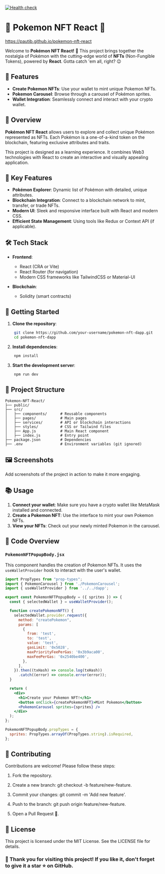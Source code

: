 [![Health check](https://github.com/pautib/pokemon-nft-react/actions/workflows/health-check-ping.yaml/badge.svg)](https://github.com/pautib/pokemon-nft-react/actions/workflows/health-check-ping.yaml)

# 🚀 Pokemon NFT React 🚀

https://pautib.github.io/pokemon-nft-react

Welcome to **Pokémon NFT React!** 🎉 This project brings together the nostalgia of Pokémon with the cutting-edge world of **NFTs** (Non-Fungible Tokens), powered by **React**. Gotta catch 'em all, right? 😉

## 🚀 Features

- **Create Pokemon NFTs**: Use your wallet to mint unique Pokemon NFTs.
- **Pokemon Carousel**: Browse through a carousel of Pokémon sprites.
- **Wallet Integration**: Seamlessly connect and interact with your crypto wallet.

## 🌟 Overview

**Pokémon NFT React** allows users to explore and collect unique Pokémon represented as NFTs. Each Pokémon is a one-of-a-kind token on the blockchain, featuring exclusive attributes and traits.

This project is designed as a learning experience. It combines Web3 technologies with React to create an interactive and visually appealing application.

## 🎯 Key Features

- **Pokémon Explorer**: Dynamic list of Pokémon with detailed, unique attributes.  
- **Blockchain Integration**: Connect to a blockchain network to mint, transfer, or trade NFTs.  
- **Modern UI**: Sleek and responsive interface built with React and modern CSS.  
- **Efficient State Management**: Using tools like Redux or Context API (if applicable).

## 🛠️ Tech Stack

- **Frontend**:  
  - React (CRA or Vite)  
  - React Router (for navigation)  
  - Modern CSS frameworks like TailwindCSS or Material-UI  

- **Blockchain**:  
  - Solidity (smart contracts)   


## 🚀 Getting Started

1. **Clone the repository**:
```bash
    git clone https://github.com/your-username/pokemon-nft-dapp.git
    cd pokemon-nft-dapp
```

2. **Install dependencies**:
```bash
    npm install
```

3. **Start the development server**:
```bash
    npm run dev
```

##  📂 Project Structure

```plaintext
Pokemon-NFT-React/
├── public/
├── src/
│   ├── components/      # Reusable components
│   ├── pages/           # Main pages
│   ├── services/        # API or blockchain interactions
│   ├── styles/          # CSS or Tailwind files
│   ├── App.js           # Main React component
│   ├── index.js         # Entry point
├── package.json         # Dependencies
├── .env                 # Environment variables (git ignored)
```

##  🖼️ Screenshots

Add screenshots of the project in action to make it more engaging.

## 📚 Usage

1. **Connect your wallet**: Make sure you have a crypto wallet like MetaMask installed and connected.
2. **Create a Pokemon NFT**: Use the interface to mint your own Pokemon NFTs.
3. **View your NFTs**: Check out your newly minted Pokemon in the carousel.

## 🤖 Code Overview

### `PokemonNFTPopupBody.jsx`

This component handles the creation of Pokemon NFTs. It uses the `useWalletProvider` hook to interact with the user's wallet.

```jsx
import PropTypes from "prop-types";
import { PokemonCarousel } from './PokemonCarousel';
import { useWalletProvider } from '../../dapp';

export const PokemonNFTPopupBody = ({ sprites }) => {
  const { selectedWallet } = useWalletProvider();

  function createPokemonNFT() {
    selectedWallet.provider.request({
      method: "createPokemon",
      params: [
        {
          from: 'test',
          to: 'test',
          value: 'test',
          gasLimit: '0x5028',
          maxPriorityFeePerGas: '0x3b9aca00',
          maxFeePerGas: '0x2540be400',
        },
      ],
    }).then((txHash) => console.log(txHash))
      .catch((error) => console.error(error));
  }

  return (
    <div>
      <h1>Create your Pokemon NFT!</h1>
      <button onClick={createPokemonNFT}>Mint Pokemon</button>
      <PokemonCarousel sprites={sprites} />
    </div>
  );
};

PokemonNFTPopupBody.propTypes = {
  sprites: PropTypes.arrayOf(PropTypes.string).isRequired,
};
```

## 🤝 Contributing

Contributions are welcome! Please follow these steps:

1. Fork the repository.


2. Create a new branch: git checkout -b feature/new-feature.


3. Commit your changes: git commit -m 'Add new feature'.


4. Push to the branch: git push origin feature/new-feature.


5. Open a Pull Request 🚀.


## 📜 License

This project is licensed under the MIT License. See the LICENSE file for details.


### 🌟 Thank you for visiting this project! If you like it, don't forget to give it a star ⭐ on GitHub.
